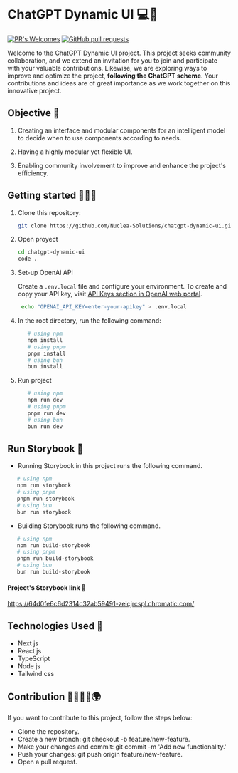 # ChatGPT Dynamic UI 💻🤖

[![PR's Welcomes](https://img.shields.io/badge/PRs-welcome-brightgreen.svg?style=flat)]()
[![GitHub pull requests](https://img.shields.io/github/issues-pr/cdnjs/cdnjs.svg?style=flat)]()

Welcome to the ChatGPT Dynamic UI project. This project seeks community collaboration, and we extend an invitation for you to join and participate with your valuable contributions. Likewise, we are exploring ways to improve and optimize the project, **following the ChatGPT scheme**. Your contributions and ideas are of great importance as we work together on this innovative project.

## Objective 🎯

1. Creating an interface and modular components for an intelligent model to decide when to use components according to needs.

2. Having a highly modular yet flexible UI.

3. Enabling community involvement to improve and enhance the project's efficiency.

## Getting started 🧑🏻‍💻

1. Clone this repository:

   ```bash
   git clone https://github.com/Nuclea-Solutions/chatgpt-dynamic-ui.git
   ```

2. Open proyect

   ```bash
   cd chatgpt-dynamic-ui
   code .
   ```

3. Set-up OpenAi API

   Create a `.env.local` file and configure your environment. To create and copy your API key, visit [API Keys section in OpenAI web portal](https://platform.openai.com/account/api-keys).

   ```bash
    echo "OPENAI_API_KEY=enter-your-apikey" > .env.local
   ```

4. In the root directory, run the following command:

   ```bash
      # using npm
      npm install
      # using pnpm
      pnpm install
      # using bun
      bun install
   ```

5. Run project

   ```bash
      # using npm
      npm run dev
      # using pnpm
      pnpm run dev
      # using bun
      bun run dev

   ```

## Run Storybook 🚀

- Running Storybook in this project runs the following command.

```bash
   # using npm
   npm run storybook
   # using pnpm
   pnpm run storybook
   # using bun
   bun run storybook
```

- Building Storybook runs the following command.

```bash
   # using npm
   npm run build-storybook
   # using pnpm
   pnpm run build-storybook
   # using bun
   bun run build-storybook

```

#### Project's Storybook link 🔗

https://64d0fe6c6d2314c32ab59491-zeicjrcspl.chromatic.com/

## Technologies Used 💼

- Next js
- React js
- TypeScript
- Node js
- Tailwind css

## Contribution 👨🏻👧🏻🌍

If you want to contribute to this project, follow the steps below:

- Clone the repository.
- Create a new branch: git checkout -b feature/new-feature.
- Make your changes and commit: git commit -m 'Add new functionality.'
- Push your changes: git push origin feature/new-feature.
- Open a pull request.
